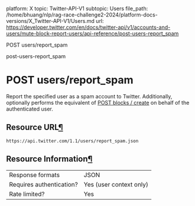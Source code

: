 platform: X
topic: Twitter-API-V1
subtopic: Users
file_path: /home/bhuang/nlp/rag-race-challenge2-2024/platform-docs-versions/X_Twitter-API-V1/Users.md
url: https://developer.twitter.com/en/docs/twitter-api/v1/accounts-and-users/mute-block-report-users/api-reference/post-users-report_spam

POST users/report\_spam

post-users-report\_spam

# POST users/report\_spam

Report the specified user as a spam account to Twitter. Additionally, optionally performs the equivalent of [POST blocks / create](https://developer.twitter.com/en/docs/accounts-and-users/mute-block-report-users/api-reference/post-blocks-create) on behalf of the authenticated user.

## Resource URL[¶](#resource-url "Permalink to this headline")

`https://api.twitter.com/1.1/users/report_spam.json`

## Resource Information[¶](#resource-information "Permalink to this headline")

|     |     |
| --- | --- |
| Response formats | JSON |
| Requires authentication? | Yes (user context only) |
| Rate limited? | Yes |